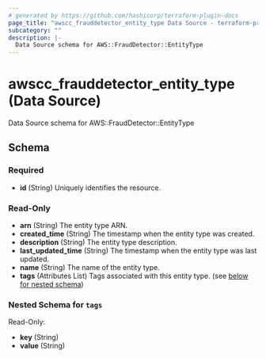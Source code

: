 ```yaml
---
# generated by https://github.com/hashicorp/terraform-plugin-docs
page_title: "awscc_frauddetector_entity_type Data Source - terraform-provider-awscc"
subcategory: ""
description: |-
  Data Source schema for AWS::FraudDetector::EntityType
---
```


# awscc_frauddetector_entity_type (Data Source)

Data Source schema for AWS::FraudDetector::EntityType



<!-- schema generated by tfplugindocs -->
## Schema

### Required

- **id** (String) Uniquely identifies the resource.

### Read-Only

- **arn** (String) The entity type ARN.
- **created_time** (String) The timestamp when the entity type was created.
- **description** (String) The entity type description.
- **last_updated_time** (String) The timestamp when the entity type was last updated.
- **name** (String) The name of the entity type.
- **tags** (Attributes List) Tags associated with this entity type. (see [below for nested schema](#nestedatt--tags))

<a id="nestedatt--tags"></a>
### Nested Schema for `tags`

Read-Only:

- **key** (String)
- **value** (String)


